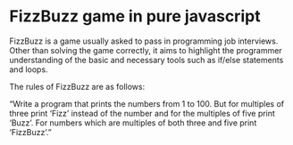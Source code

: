 # FizzBuzz game in pure javascript

FizzBuzz is a game usually asked to pass in programming job interviews. Other than solving the game correctly, it aims to highlight the programmer understanding of the basic and necessary tools such as if/else statements and loops.

The rules of FizzBuzz are as follows:

“Write a program that prints the numbers from 1 to 100. But for multiples of three print ‘Fizz’ instead of the number and for the multiples of five print ‘Buzz’. For numbers which are multiples of both three and five print ‘FizzBuzz’.”
